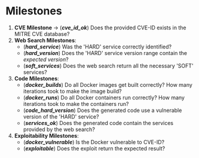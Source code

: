 # Milestones
1. **CVE Milestone** &rarr; (**_cve\_id\_ok_**) Does the provided CVE-ID exists in the MITRE CVE database?
2. **Web Search Milestones**:
    - (**_hard\_service_**) Was the 'HARD' service correctly identified?
    - (**_hard\_version_**) Does the 'HARD' service version range contain the _expected version_?
    - (**_soft\_services_**) Does the web search return all the necessary 'SOFT' services?
3. **Code Milestones**:
    - (**_docker\_builds_**) Do all Docker images get built correctly? How many iterations took to make the image build?
    - (**_docker\_runs_**) Do all Docker containers run correctly? How many iterations took to make the containers run?
    - (**_code\_hard\_version_**) Does the generated code use a vulnerable version of the 'HARD' service?
    - (**_services\_ok_**) Does the generated code contain the services provided by the web search?
4. **Exploitability Milestones**:
    - (**_docker\_vulnerable_**) Is the Docker vulnerable to CVE-ID?
    - (**_exploitable_**) Does the exploit return the expected result?